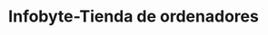 ---
title: "Infobyte-Tienda de ordenadores"
url: /portugalete/infobyte-tienda-de-ordenadores/
shop: Computer
---